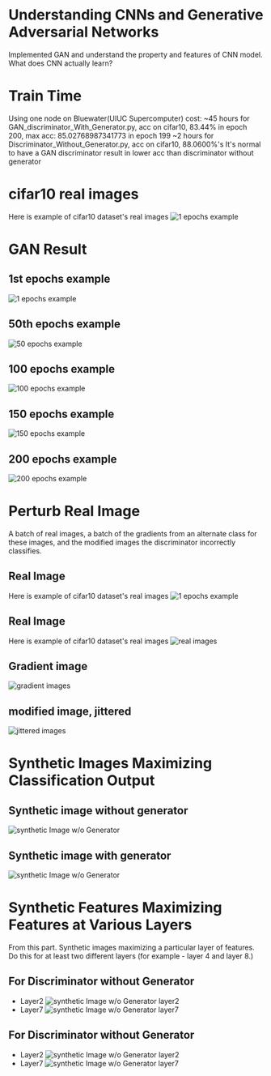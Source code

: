 # Understanding CNNs and Generative Adversarial Networks
Implemented GAN and understand the property and features of CNN model.
What does CNN actually learn?

# Train Time

Using one node on Bluewater(UIUC Supercomputer) cost:
~45 hours for GAN_discriminator_With_Generator.py, acc on cifar10, 83.44% in epoch 200, 
max acc: 85.02768987341773 in epoch 199
~2 hours for Discriminator_Without_Generator.py, acc on cifar10, 88.0600%'s
It's normal to have a GAN discriminator result in lower acc than discriminator without generator 

# cifar10 real images
Here is example of cifar10 dataset's real images
![1 epochs example](./real_images.png)


# GAN Result
## 1st epochs example
![1 epochs example](./GAN_Output_Exampel/000.png)
## 50th epochs example

![50 epochs example](./GAN_Output_Exampel/049.png)

## 100 epochs example
![100 epochs example](./GAN_Output_Exampel/099.png)

## 150 epochs example
![150 epochs example](./GAN_Output_Exampel/150.png)

## 200 epochs example
![200 epochs example](./GAN_Output_Exampel/199.png)
## 

# Perturb Real Image
A batch of real images, a batch of the gradients from an alternate class for these images, and the modified images the discriminator incorrectly classifies.

## Real Image
Here is example of cifar10 dataset's real images
![1 epochs example](./real_images.png)

## Real Image
Here is example of cifar10 dataset's real images
![real images](./visualization/real_images.png)

## Gradient image
![gradient images](./visualization/gradient_image.png)

## modified image, jittered
![jittered images](./visualization/jittered_images.png)

# Synthetic Images Maximizing Classification Output
## Synthetic image without generator
![synthetic Image w/o Generator](./visualization/max_class_no_G.png)

## Synthetic image with generator
![synthetic Image w/o Generator](./visualization/max_class_with_G.png)


# Synthetic Features Maximizing Features at Various Layers
From this part. Synthetic images maximizing a particular layer of features. Do this for at least two different layers (for example - layer 4 and layer 8.)

## For Discriminator without Generator
- Layer2
![synthetic Image w/o Generator layer2](./visualization/max_features_without_G_Layer2.png)
- Layer7
![synthetic Image w/o Generator layer7](./visualization/max_features_without_G_Layer7.png)

## For Discriminator without Generator
- Layer2
![synthetic Image w/o Generator layer2](./visualization/max_features_with_G_Layer2.png)
- Layer7
![synthetic Image w/o Generator layer7](./visualization/max_features_with_G_Layer7.png)



